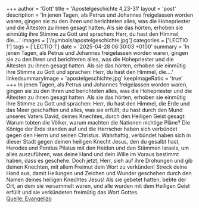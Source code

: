 +++
author = 'Gott'
title = 'Apostelgeschichte 4,23-31'
layout = 'post'
description = 'In jenen Tagen, als Petrus und Johannes freigelassen worden waren, gingen sie zu den Ihren und berichteten alles, was die Hohepriester und die Ältesten zu ihnen gesagt hatten. Als sie das hörten, erhoben sie einmütig ihre Stimme zu Gott und sprachen: Herr, du hast den Himmel, die....'
images = ['/symbols/apostelgeschichte.jpg']
categories = ['LECTIO 1']
tags = ['LECTIO 1']
date = '2025-04-28 06:30:03 +0100'
summary = 'In jenen Tagen, als Petrus und Johannes freigelassen worden waren, gingen sie zu den Ihren und berichteten alles, was die Hohepriester und die Ältesten zu ihnen gesagt hatten. Als sie das hörten, erhoben sie einmütig ihre Stimme zu Gott und sprachen: Herr, du hast den Himmel, die....'
linkedsummaryImage = 'apostelgeschichte.jpg'
keepImageRatio = 'true'
+++
In jenen Tagen, als Petrus und Johannes freigelassen worden waren, gingen sie zu den Ihren und berichteten alles, was die Hohepriester und die Ältesten zu ihnen gesagt hatten.
Als sie das hörten, erhoben sie einmütig ihre Stimme zu Gott und sprachen: Herr, du hast den Himmel, die Erde und das Meer geschaffen und alles, was sie erfüllt;
du hast durch den Mund unseres Vaters David, deines Knechtes, durch den Heiligen Geist gesagt: Warum tobten die Völker, warum machten die Nationen nichtige Pläne?
Die Könige der Erde standen auf und die Herrscher haben sich verbündet gegen den Herrn und seinen Christus.<!--more-->
Wahrhaftig, verbündet haben sich in dieser Stadt gegen deinen heiligen Knecht Jesus, den du gesalbt hast, Herodes und Pontius Pilatus mit den Heiden und den Stämmen Israels,
um alles auszuführen, was deine Hand und dein Wille im Voraus bestimmt haben, dass es geschehe.
Doch jetzt, Herr, sieh auf ihre Drohungen und gib deinen Knechten, mit allem Freimut dein Wort zu verkünden!
Streck deine Hand aus, damit Heilungen und Zeichen und Wunder geschehen durch den Namen deines heiligen Knechtes Jesus!
Als sie gebetet hatten, bebte der Ort, an dem sie versammelt waren, und alle wurden mit dem Heiligen Geist erfüllt und sie verkündeten freimütig das Wort Gottes.<br> [Quelle: Evangelizo](https://evangeliumtagfuertag.org/DE/gospel)